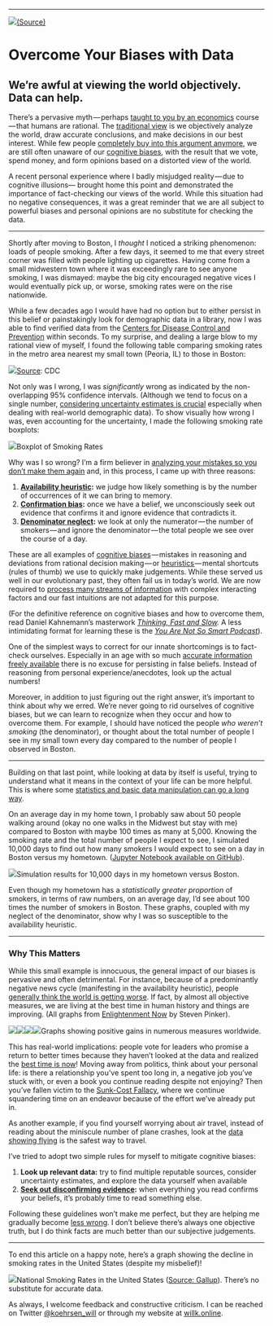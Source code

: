 * * *

![](https://cdn-images-1.medium.com/max/2000/1*02wRYcP9ggdT4zVz19pgZQ.jpeg)[(Source)](https://www.pexels.com/photo/gray-stone-near-sea-837932/)

# Overcome Your Biases with Data

## We’re awful at viewing the world objectively. Data can help.

There’s a pervasive myth — perhaps [taught to you by an economics](https://www.investopedia.com/terms/r/rational-behavior.asp) course — that humans are rational. The [traditional view](https://en.wikipedia.org/wiki/Rational_choice_theory) is we objectively analyze the world, draw accurate conclusions, and make decisions in our best interest. While few people [completely buy into this argument anymore](https://hbr.org/2009/07/the-end-of-rational-economics), we are still often unaware of our [cognitive biases](https://en.wikipedia.org/wiki/List_of_cognitive_biases), with the result that we vote, spend money, and form opinions based on a distorted view of the world.

A recent personal experience where I badly misjudged reality — due to cognitive illusions— brought home this point and demonstrated the importance of fact-checking our views of the world. While this situation had no negative consequences, it was a great reminder that we are all subject to powerful biases and personal opinions are no substitute for checking the data.

* * *

Shortly after moving to Boston, I _thought_ I noticed a striking phenomenon: loads of people smoking. After a few days, it seemed to me that every street corner was filled with people lighting up cigarettes. Having come from a small midwestern town where it was exceedingly rare to see anyone smoking, I was dismayed: maybe the big city encouraged negative vices I would eventually pick up, or worse, smoking rates were on the rise nationwide.

While a few decades ago I would have had no option but to either persist in this belief or painstakingly look for demographic data in a library, now I was able to find verified data from the [Centers for Disease Control and Prevention](https://www.cdc.gov/DataStatistics/) within seconds. To my surprise, and dealing a large blow to my rational view of myself, I found the following table comparing smoking rates in the metro area nearest my small town (Peoria, IL) to those in Boston:

![](https://cdn-images-1.medium.com/max/2000/1*mcJDe1-uMucWvsSkR6eNiA.png)[Source](https://nccd.cdc.gov/500_Cities/rdPage.aspx?rdReport=DPH_500_Cities.ComparisonReport&Locations=1759000,2507000&rdRequestForwarding=Form): CDC

Not only was I wrong, I was _significantly_ wrong as indicated by the non-overlapping 95% confidence intervals. (Although we tend to focus on a single number, [considering uncertainty estimates is crucial](http://berkeleysciencereview.com/importance-uncertainty/) especially when dealing with real-world demographic data). To show visually how wrong I was, even accounting for the uncertainty, I made the following smoking rate boxplots:

![](https://cdn-images-1.medium.com/max/2000/1*VX2BluA9SDbZSV3F8V8z_w.png)Boxplot of Smoking Rates

Why was I so wrong? I’m a firm believer in [analyzing your mistakes so you don’t make them again](https://medium.com/p/590ab40d1995?source=user_profile---------3------------------) and, in this process, I came up with three reasons:

1.  [**Availability heuristic**](https://thedecisionlab.com/bias/availability-heuristic/)**:** we judge how likely something is by the number of occurrences of it we can bring to memory.
2.  [**Confirmation bias**](https://thedecisionlab.com/bias/confirmation-bias/)**:** once we have a belief, we unconsciously seek out evidence that confirms it and ignore evidence that contradicts it.
3.  [**Denominator neglect**](https://www.askattest.com/blog/home/denominator-neglectcdr)**:** we look at only the numerator — the number of smokers — and ignore the denominator — the total people we see over the course of a day.

These are all examples of [cognitive biases](https://en.wikipedia.org/wiki/Cognitive_bias) — mistakes in reasoning and deviations from rational decision making — or [heuristics ](https://en.wikipedia.org/wiki/Heuristics_in_judgment_and_decision-making)— mental shortcuts (rules of thumb) we use to quickly make judgements. While these served us well in our evolutionary past, they often fail us in today’s world. We are now required to [process many streams of information](https://www.tech21century.com/the-human-brain-is-loaded-daily-with-34-gb-of-information/) with complex interacting factors and our fast intuitions are not adapted for this purpose.

(For the definitive reference on cognitive biases and how to overcome them, read Daniel Kahnemann’s masterwork [_Thinking, Fast and Slow_](https://en.wikipedia.org/wiki/Thinking,_Fast_and_Slow)_._ A less intimidating format for learning these is the [_You Are Not So Smart Podcast_](https://youarenotsosmart.com/podcast/)).

One of the simplest ways to correct for our innate shortcomings is to fact-check ourselves. Especially in an age with so much [accurate information freely available](https://en.wikipedia.org/wiki/Reliability_of_Wikipedia) there is no excuse for persisting in false beliefs. Instead of reasoning from personal experience/anecdotes, look up the actual numbers!

Moreover, in addition to just figuring out the right answer, it’s important to think about why we erred. We’re never going to rid ourselves of cognitive biases, but we can learn to recognize when they occur and how to overcome them. For example, I should have noticed the people _who weren’t smoking_ (the denominator), or thought about the total number of people I see in my small town every day compared to the number of people I observed in Boston.

* * *

Building on that last point, while looking at data by itself is useful, trying to understand what it means in the context of your life can be more helpful. This is where some [statistics and basic data manipulation can go a long way](https://www-bcf.usc.edu/~gareth/ISL/).

On an average day in my home town, I probably saw about 50 people walking around (okay no one walks in the Midwest but stay with me) compared to Boston with maybe 100 times as many at 5,000\. Knowing the smoking rate and the total number of people I expect to see, I simulated 10,000 days to find out how many smokers I would expect to see on a day in Boston versus my hometown. ([Jupyter Notebook available on GitHub](https://github.com/WillKoehrsen/Data-Analysis/blob/master/statistics/Investigating%20Data.ipynb)).

![](https://cdn-images-1.medium.com/max/2000/1*xS6yMY36ssZ2hO4bAuZLog.png)Simulation results for 10,000 days in my hometown versus Boston.

Even though my hometown has a _statistically greater proportion_ of smokers, in terms of raw numbers, on an average day, I’d see about 100 times the number of smokers in Boston. These graphs, coupled with my neglect of the denominator, show why I was so susceptible to the availability heuristic.

* * *

### Why This Matters

While this small example is innocuous, the general impact of our biases is pervasive and often detrimental. For instance, because of a predominantly negative news cycle (manifesting in the availability heuristic), people [generally think the world is getting worse](https://www.theguardian.com/lifeandstyle/2018/jul/20/things-getting-worse-or-feel-that-way). If fact, by almost all objective measures, we are living at the best time in human history and things are improving. (All graphs from [Enlightenment Now](https://www.penguinrandomhouse.com/books/317051/enlightenment-now-by-steven-pinker/9780525427575/) by Steven Pinker).

![](https://cdn-images-1.medium.com/max/1200/1*0AAjIulkWIxxdFfbJacM8w.png)![](https://cdn-images-1.medium.com/max/1200/1*u_dShqI8Vecnz79jnklpbA.png)![](https://cdn-images-1.medium.com/max/1200/1*zavWANSFQJ4aiA4Bo_ATBA.png)![](https://cdn-images-1.medium.com/max/1200/1*uEMkjsPO9jjp2ZuGsWNHYg.png)Graphs showing positive gains in numerous measures worldwide.

This has real-world implications: people vote for leaders who promise a return to better times because they haven’t looked at the data and realized the [best time is now](https://www.forbes.com/sites/stevedenning/2017/11/30/why-the-world-is-getting-better-why-hardly-anyone-knows-it/#407188f97826)! Moving away from politics, think about your personal life: is there a relationship you’ve spent too long in, a negative job you’ve stuck with, or even a book you continue reading despite not enjoying? Then you’ve fallen victim to the [Sunk-Cost Fallacy](https://www.smithsonianmag.com/science-nature/mice-and-men-struggle-to-abandon-their-best-laid-plans-180969675/), where we continue squandering time on an endeavor because of the effort we’ve already put in.

As another example, if you find yourself worrying about air travel, instead of reading about the miniscule number of plane crashes, look at the [data showing flying](http://mentalfloss.com/article/543985/airplanes-safest-way-to-travel) is the safest way to travel.

I’ve tried to adopt two simple rules for myself to mitigate cognitive biases:

1.  **Look up relevant data:** try to find multiple reputable sources, consider uncertainty estimates, and explore the data yourself when available
2.  [**Seek out disconfirming evidence**](https://fs.blog/2017/05/confirmation-bias/)**:** when everything you read confirms your beliefs, it’s probably time to read something else.

Following these guidelines won’t make me perfect, but they are helping me gradually become [less wrong](https://wiki.lesswrong.com/wiki/LessWrong_Wiki). I don’t believe there’s always one objective truth, but I do think facts are much better than our subjective judgements.

* * *

To end this article on a happy note, here’s a graph showing the decline in smoking rates in the United States (despite my misbelief)!

![](https://cdn-images-1.medium.com/max/1600/1*p_wyi9q73lNXzFooRdLEUw.png)National Smoking Rates in the United States ([Source: Gallup](https://news.gallup.com/poll/237908/smoking-rate-hits-new-low.aspx)). There’s no substitute for accurate data.

As always, I welcome feedback and constructive criticism. I can be reached on Twitter [@koehrsen_will](http://twitter.com/@koehrsen_will) or through my website at [willk.online](https://willk.online).
